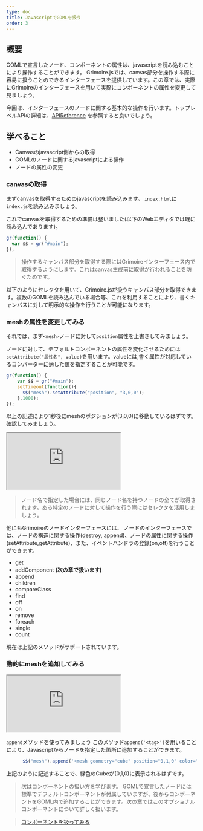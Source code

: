 ```yaml
---
type: doc
title: JavascriptでGOMLを扱う
order: 3
---
```


## 概要

GOMLで宣言したノード、コンポーネントの属性は、javascriptを読み込むことにより操作することができます。 Grimoire.jsでは、canvas部分を操作する際に容易に扱うことのできるインターフェースを提供しています。この章では、実際にGrimoireのインターフェースを用いて実際にコンポーネントの属性を変更して見ましょう。

今回は、インターフェースのノードに関する基本的な操作を行います。トップレベルAPIの詳細は、[APIReference](https://grimoire.gl/api/) を参照すると良いでしょう。

## 学べること
* Canvasのjavascript側からの取得
* GOMLのノードに関するjavascriptによる操作
* ノードの属性の変更

### canvasの取得

まずcanvasを取得するためのjavascriptを読み込みます。
`index.html`に`index.js`を読み込みましょう。

これでcanvasを取得するための準備は整いました(以下のWebエディタでは既に読み込んであります)。

```javascript
gr(function() {
  var $$ = gr("#main");
});
```

> 操作するキャンバス部分を取得する際にはGrimoireインターフェース内で取得するようにします。これはcanvas生成前に取得が行われることを防ぐためです。

以下のようにセレクタを用いて、Grimoire.jsが扱うキャンバス部分を取得できます。複数のGOMLを読み込んでいる場合等、これを利用することにより、書くキャンバスに対して明示的な操作を行うことが可能になります。

### meshの属性を変更してみる

それでは、まず`<mesh>`ノードに対して`position`属性を上書きしてみましょう。

ノードに対して、デフォルトコンポーネントの属性を変化させるためには`setAttribute("属性名", value)`を用います。valueには,書く属性が対応しているコンバーターに適した値を指定することが可能です。

```javascript
gr(function() {
    var $$ = gr("#main");
    setTimeout(function(){
      $$("mesh").setAttribute("position", "3,0,0");
    },1000);
});
```

以上の記述により1秒後にmeshのポジションが(3,0,0)に移動しているはずです。
確認してみましょう。

<iframe class="editor" src="https://grimoiregl.github.io/grimoire.gl-example#t03-01"allowfllscreen></iframe>

>ノード名で指定した場合には、同じノード名を持つノードの全てが取得されます。ある特定のノードに対して操作を行う際にはセレクタを活用しましょう。

他にもGrimoireのノードインターフェースには、
ノードのインターフェースでは、ノードの構造に関する操作(destroy, append)、ノードの属性に関する操作(setAttribute,getAttribute)、また、イベントハンドラの登録(on,off)を行うことができます。

* get
* addComponent **(次の章で扱います)**
* append
* children
* compareClass
* find
* off
* on
* remove
* foreach
* single
* count

現在は上記のメソッドがサポートされています。

### 動的にmeshを追加してみる

<iframe class="editor" src="https://grimoiregl.github.io/grimoire.gl-example#t03-02" allowfllscreen></iframe>

`append`メソッドを使ってみましょう
このメソッド`append('<tag>')`を用いることにより、Javascriptからノードを指定した箇所に追加することができます。

```javascript
      $$("mesh").append('<mesh geometry="cube" position="0,1,0" color="green" />');
```

上記のように記述することで、緑色のCubeが(0,1,0)に表示されるはずです。

> 次はコンポーネントの扱い方を学びます。 GOMLで宣言したノードには標準でデフォルトコンポーネントが付属していますが、後からコンポーネントをGOML内で追加することができます。次の章ではこのオプショナルコンポーネントについて詳しく扱います。

> [コンポーネントを扱ってみる](/tutorial/04-handle-component.html)
